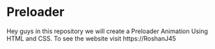 # Preloader
Hey guys in this repository we will create a Preloader Animation Using HTML and CSS. To see the website visit https://RoshanJ45
